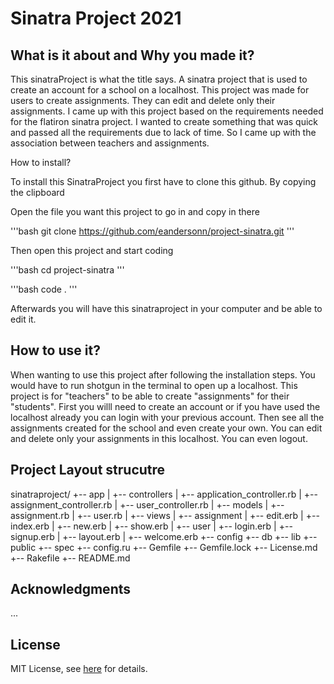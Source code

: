 # Sinatra Project 2021

## What is it about and Why you made it?

This sinatraProject is what the title says. A sinatra project that is used to create an account for a school on a localhost. This project was made for users to create assignments. They can edit and delete only their assignments. I came up with this project based on the requirements needed for the flatiron sinatra project. I wanted to create something that was quick and passed all the requirements due to lack of time. So I came up with the association between teachers and assignments. 

How to install?

To install this SinatraProject you first have to clone this github. By copying the clipboard

Open the file you want this project to go in and copy in there

'''bash
git clone https://github.com/eandersonn/project-sinatra.git
''' 

Then open this project and start coding

'''bash
cd project-sinatra
'''

'''bash
code .
'''

Afterwards you will have this sinatraproject in your computer and be able to edit it. 

## How to use it?

When wanting to use this project after following the installation steps. You would have to run shotgun in the terminal to open up a localhost. This project is for "teachers" to be able to create "assignments" for their "students". First you willl need to create an account or if you have used the localhost already you can login with your previous account. Then see all the assignments created for the school and even create your own. You can edit and delete only your assignments in this localhost. You can even logout. 

## Project Layout strucutre

sinatraproject/
+-- app
|   +-- controllers
|       +-- application_controller.rb
|       +-- assignment_controller.rb
|       +-- user_controller.rb
|   +-- models
|       +-- assignment.rb
|       +-- user.rb
|   +-- views
|       +-- assignment
|           +-- edit.erb
|           +-- index.erb
|           +-- new.erb
|           +-- show.erb
|       +-- user
|           +-- login.erb
|           +-- signup.erb
|       +-- layout.erb
|       +-- welcome.erb
+-- config
+-- db
+-- lib
+-- public
+-- spec
+-- config.ru
+-- Gemfile
+-- Gemfile.lock
+-- License.md
+-- Rakefile
+-- README.md

## Acknowledgments 

...

## License

MIT License, see [here](https://github.com/eandersonn/project-sinatra/blob/master/License.md)  for details. 